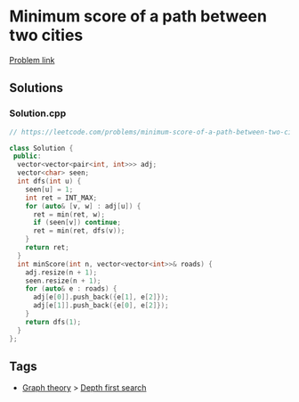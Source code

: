 # Minimum score of a path between two cities

[Problem link](https://leetcode.com/problems/minimum-score-of-a-path-between-two-cities/)

## Solutions


### Solution.cpp
```cpp
// https://leetcode.com/problems/minimum-score-of-a-path-between-two-cities/

class Solution {
 public:
  vector<vector<pair<int, int>>> adj;
  vector<char> seen;
  int dfs(int u) {
    seen[u] = 1;
    int ret = INT_MAX;
    for (auto& [v, w] : adj[u]) {
      ret = min(ret, w);
      if (seen[v]) continue;
      ret = min(ret, dfs(v));
    }
    return ret;
  }
  int minScore(int n, vector<vector<int>>& roads) {
    adj.resize(n + 1);
    seen.resize(n + 1);
    for (auto& e : roads) {
      adj[e[0]].push_back({e[1], e[2]});
      adj[e[1]].push_back({e[0], e[2]});
    }
    return dfs(1);
  }
};
```
## Tags

* [Graph theory](/README.md#Graph_theory) > [Depth first search](/README.md#Graph_theory-Depth_first_search)
